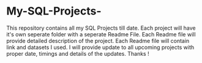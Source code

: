 # My-SQL-Projects-
This repository contains all my SQL Projects till date. 
Each project will have it's own seperate folder with a seperate Readme File.
Each Readme file will provide detailed description of the project. 
Each Readme file will contain link and datasets I used. 
I will provide update to all upcoming projects with proper date, timings and details of the updates. 
Thanks !
